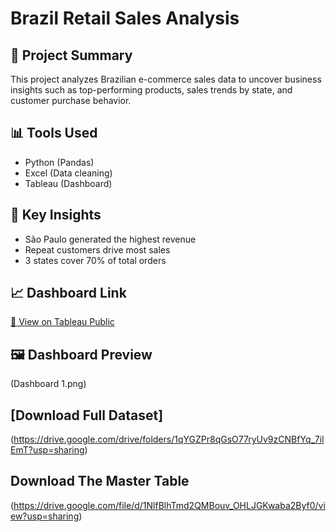 # Brazil Retail Sales Analysis

## 📌 Project Summary
This project analyzes Brazilian e-commerce sales data to uncover business insights such as top-performing products, sales trends by state, and customer purchase behavior.

## 📊 Tools Used
- Python (Pandas)
- Excel (Data cleaning)
- Tableau (Dashboard)

## 🧠 Key Insights
- São Paulo generated the highest revenue
- Repeat customers drive most sales
- 3 states cover 70% of total orders

## 📈 Dashboard Link
[🔗 View on Tableau Public](https://public.tableau.com/app/profile/itika.dey/viz/BrazilRetailInsightsSalesCustomersRevenuePulse/Dashboard1)

## 🖼️ Dashboard Preview
(Dashboard 1.png)
## [Download Full Dataset]
(https://drive.google.com/drive/folders/1qYGZPr8qGsO77ryUv9zCNBfYq_7ilEmT?usp=sharing)
## Download The Master Table
(https://drive.google.com/file/d/1NlfBlhTmd2QMBouv_OHLJGKwaba2Byf0/view?usp=sharing)
